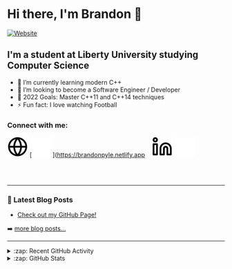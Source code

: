 # Hi there, I'm Brandon 👋 

[![Website](https://img.shields.io/website?label=brandonpyle.netlify.app&style=for-the-badge&url=https%3A%2F%2Fbrandonpyle.netlify.app)](https://brandonpyle.netlify.app/)

## I'm a student at Liberty University studying Computer Science

- 🌱 I’m currently learning modern C++
- 👯 I’m looking to become a Software Engineer / Developer
- 🥅 2022 Goals: Master C++11 and C++14 techniques
- ⚡ Fun fact: I love watching Football

### Connect with me:

[![website](./img/globe-light.svg)](https://brandonpyle.netlify.app)
[![website](./img/globe-dark.svg)](https://brandonpyle.netlify.app
&nbsp;&nbsp;
[![website](./img/linkedin-light.svg)](https://linkedin.com/in/brandon-pyle#gh-light-mode-only)
[![website](./img/linkedin-dark.svg)](https://linkedin.com/in/brandon-pyle#gh-dark-mode-only)
&nbsp;&nbsp;

<br />
<br />

---

### 📕 Latest Blog Posts

<!-- BLOG-POST-LIST:START -->
- [Check out my GitHub Page!](https://dev.to/bpyle02/check-out-my-github-page-6e2)
<!-- BLOG-POST-LIST:END -->

➡️ [more blog posts...](https://brandonpyle.netlify.app/)

---

<details>
  <summary>:zap: Recent GitHub Activity</summary>
  
<!--START_SECTION:activity-->
<!--END_SECTION:activity-->

</details>

<details>
  <summary>:zap: GitHub Stats</summary>

  <img align="left" alt="Brandon's GitHub Stats" src="https://github-readme-stats.vercel.app/api?username=bpyle02&show_icons=true&hide_border=false&title_color=ff652f&icon_color=FFE400&bg_color=09131B&text_color=ffffff&border_color=0c1a25" />

</details>

[website]: https://brandonpyle.netlify.app/
[linkedin]: https://linkedin.com/in/brandon-pyle/
